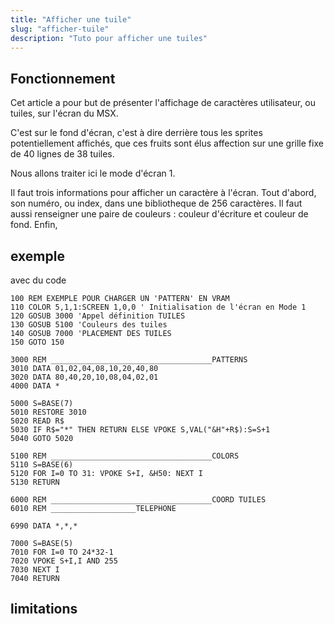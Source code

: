 ```yaml
---
title: "Afficher une tuile"
slug: "afficher-tuile"
description: "Tuto pour afficher une tuiles"
---
```


## Fonctionnement

Cet article a pour but de présenter l'affichage de caractères utilisateur, ou tuiles, sur l'écran du MSX.

C'est sur le fond d'écran, c'est à dire derrière tous les sprites potentiellement affichés, que ces fruits sont élus affection sur une grille fixe de 40 lignes de 38 tuiles.

Nous allons traiter ici le mode d'écran 1.

Il faut trois informations pour afficher un caractère à l'écran. Tout d'abord, son numéro, ou index, dans une bibliotheque de 256 caractères. Il faut aussi renseigner une paire de couleurs : couleur d'écriture et couleur de fond. Enfin,


## exemple

avec du code

```BASIC
100 REM EXEMPLE POUR CHARGER UN 'PATTERN' EN VRAM
110 COLOR 5,1,1:SCREEN 1,0,0 ' Initialisation de l'écran en Mode 1
120 GOSUB 3000 'Appel définition TUILES
130 GOSUB 5100 'Couleurs des tuiles
140 GOSUB 7000 'PLACEMENT DES TUILES
150 GOTO 150

3000 REM ____________________________________PATTERNS
3010 DATA 01,02,04,08,10,20,40,80
3020 DATA 80,40,20,10,08,04,02,01
4000 DATA *

5000 S=BASE(7)
5010 RESTORE 3010
5020 READ R$
5030 IF R$="*" THEN RETURN ELSE VPOKE S,VAL("&H"+R$):S=S+1
5040 GOTO 5020

5100 REM ____________________________________COLORS
5110 S=BASE(6)
5120 FOR I=0 TO 31: VPOKE S+I, &H50: NEXT I
5130 RETURN

6000 REM ____________________________________COORD TUILES
6010 REM ___________________TELEPHONE

6990 DATA *,*,*

7000 S=BASE(5)
7010 FOR I=0 TO 24*32-1
7020 VPOKE S+I,I AND 255
7030 NEXT I
7040 RETURN
```

## limitations
